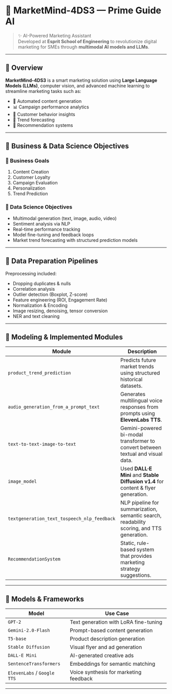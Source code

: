 # 🚀 MarketMind-4DS3 — Prime Guide AI

> ✨ AI-Powered Marketing Assistant  
> Developed at **Esprit School of Engineering** to revolutionize digital marketing for SMEs through **multimodal AI models and LLMs**.

---

## 📌 Overview

**MarketMind-4DS3** is a smart marketing solution using **Large Language Models (LLMs)**, computer vision, and advanced machine learning to streamline marketing tasks such as:

- 📢 Automated content generation  
- 📊 Campaign performance analytics  
- 🧠 Customer behavior insights  
- 🔮 Trend forecasting  
- 🎯 Recommendation systems  

---

## 🎯 Business & Data Science Objectives

### 💼 Business Goals
1. Content Creation  
2. Customer Loyalty  
3. Campaign Evaluation  
4. Personalization  
5. Trend Prediction  

### 🧪 Data Science Objectives
- Multimodal generation (text, image, audio, video)  
- Sentiment analysis via NLP  
- Real-time performance tracking  
- Model fine-tuning and feedback loops  
- Market trend forecasting with structured prediction models  

---

## 🧹 Data Preparation Pipelines

Preprocessing included:
- Dropping duplicates & nulls  
- Correlation analysis  
- Outlier detection (Boxplot, Z-score)  
- Feature engineering (ROI, Engagement Rate)  
- Normalization & Encoding  
- Image resizing, denoising, tensor conversion  
- NER and text cleaning  

---

## 🤖 Modeling & Implemented Modules

| Module | Description |
|--------|-------------|
| `product_trend_prediction` | Predicts future market trends using structured historical datasets. |
| `audio_generation_from_a_prompt_text` | Generates multilingual voice responses from prompts using **ElevenLabs TTS**. |
| `text-to-text-image-to-text` | Gemini-powered bi-modal transformer to convert between textual and visual data. |
| `image_model` | Used **DALL·E Mini** and **Stable Diffusion v1.4** for content & flyer generation. |
| `textgeneration_text_tospeech_nlp_feedback` | NLP pipeline for summarization, semantic search, readability scoring, and TTS generation. |
| `RecommendationSystem` | Static, rule-based system that provides marketing strategy suggestions. |

---

## 🧪 Models & Frameworks

| Model | Use Case |
|-------|----------|
| `GPT-2` | Text generation with LoRA fine-tuning |
| `Gemini-2.0-Flash` | Prompt-based content generation |
| `T5-base` | Product description generation |
| `Stable Diffusion` | Visual flyer and ad generation |
| `DALL-E Mini` | AI-generated creative ads |
| `SentenceTransformers` | Embeddings for semantic matching |
| `ElevenLabs` / `Google TTS` | Voice synthesis for marketing feedback |

---

